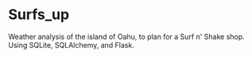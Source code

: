 # Surfs_up
Weather analysis of the island of Oahu, to plan for a Surf n' Shake shop.<br>
Using SQLite, SQLAlchemy, and Flask.
